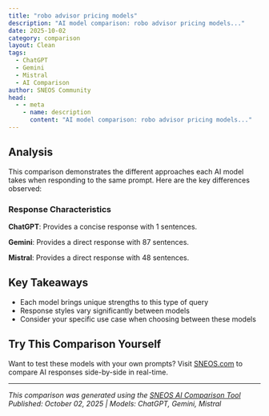```yaml
---
title: "robo advisor pricing models"
description: "AI model comparison: robo advisor pricing models..."
date: 2025-10-02
category: comparison
layout: Clean
tags:
  - ChatGPT
  - Gemini
  - Mistral
  - AI Comparison
author: SNEOS Community
head:
  - - meta
    - name: description
      content: "AI model comparison: robo advisor pricing models..."
---
```


<ChatComparison
  title="robo advisor pricing models"
  prompt="robo advisor pricing models"
  :responses='{"ChatGPT": "Robo-advisors use various pricing models to offer their financial planning and investment management services. Here are some of the most common pricing structures used by robo-advisors:\n\n1. **Percentage of Assets Under Management (AUM)**:\n - This is one of the most common pricing models. Investors pay a fee based on a percentage of the assets being managed by the robo-advisor. The fee typically ranges from 0.25% to 1.0% per year.\n - Example: If you have $100,000 managed with a 0.5% fee, you would pay $500 annually.\n\n2. **Flat Fee**:\n - Some robo-advisors charge a flat annual fee regardless of the amount invested. This can be appealing for investors with larger portfolios.\n - Example: A flat fee of $300 per year for any account size.\n\n3. **Tiered Fee Structure**:\n - This model is a variation of the AUM model where the fee percentage decreases as the assets increase. For instance, the first $100,000 might be charged at 0.5%, then the next $400,000 at 0.4%, and so on.\n\n4. **Freemium Models**:\n - Some robo-advisors offer basic services for free (no management fee) but charge for premium services, which might include advanced features like tax-loss harvesting or personalized financial advice.\n\n5. **Performance-Based Fees**:\n - A less common model where fees are tied to the performance of the portfolio. Investors may pay a base fee (e.g., a lower AUM fee) and an additional fee based on how well the investments perform relative to a benchmark.\n\n6. **Monthly Subscriptions**:\n - Some robo-advisors may charge a monthly fee instead of an annual fee, which can be beneficial for those who prefer predictable monthly expenses.\n\n7. **Commissions on Trades**:\n - While many robo-advisors have moved to commission-free trading, some may still charge small commissions for trades, particularly for certain types of accounts or services.\n\n8. **Additional Service Fees**:\n - Certain services, such as tax loss harvesting, financial planning, or access to a human advisor, may incur additional fees on top of the standard management fee.\n\nWhen choosing a robo-advisor, it’s crucial to consider not only the fee structure but also the services provided, the investment strategy, and how those align with your financial goals.", "Gemini": "Robo-advisors offer a variety of pricing models, generally falling into these categories:\n\n**1. Assets Under Management (AUM) Fee:**\n\n* **How it works:** This is the most common pricing model. You pay a percentage of the total value of your investments managed by the robo-advisor.\n* **Pros:**\n * Transparent and straightforward. You know exactly what you\u0027re paying based on your portfolio size.\n * Incentivizes the robo-advisor to grow your portfolio, as their fee increases proportionally.\n* **Cons:**\n * Can be more expensive than other models, especially for larger portfolios.\n * You pay the fee regardless of the portfolio\u0027s performance (although poor performance will shrink your portfolio, thus lowering the fee).\n* **Typical Range:** 0.20% to 0.50% per year. Some may offer lower rates for very large balances.\n* **Examples:** Betterment, Wealthfront, Schwab Intelligent Portfolios (though Schwab\u0027s basic service is 0%, it might charge more for premium services).\n\n**2. Flat Fee:**\n\n* **How it works:** You pay a fixed dollar amount, usually monthly or annually, regardless of your portfolio size.\n* **Pros:**\n * Predictable costs.\n * Potentially cheaper than AUM for larger portfolios.\n * Good for those with simpler financial situations or who are mainly seeking basic investment management.\n* **Cons:**\n * Might be more expensive for smaller portfolios.\n * May not be suitable if your financial situation is complex and requires more personalized advice.\n* **Examples:** Some robo-advisors use this structure for specific tiers of service or for financial planning packages. Harder to find pure robo-advisors using *only* flat fees.\n\n**3. Subscription Fee:**\n\n* **How it works:** Similar to a flat fee, but often involves a wider range of services. You pay a monthly or annual subscription fee for access to financial planning tools, advice from human advisors, and/or a more customized investment experience.\n* **Pros:**\n * Potentially cost-effective if you utilize the extra services offered.\n * Can provide access to human advisors without the higher cost of traditional financial advisors.\n* **Cons:**\n * If you don\u0027t need the extra services, you\u0027re overpaying.\n * The quality of the human advice can vary greatly.\n* **Examples:** Ellevest offers different membership tiers with varying subscription fees. Some platforms offer basic robo-advisory services, with an option to subscribe to premium services including access to financial planners.\n\n**4. Commission-Based:**\n\n* **How it works:** The robo-advisor earns a commission on each trade or investment transaction. This model is becoming less common for robo-advisors.\n* **Pros:**\n * Can be cheaper if you have very few transactions.\n* **Cons:**\n * Potential for conflicts of interest, as the robo-advisor might be incentivized to make more trades than necessary.\n * Difficult to predict the total cost.\n* **Rarity:** Increasingly rare among pure robo-advisors. More common in traditional brokerage accounts where you\u0027re actively managing your own investments.\n\n**5. Hybrid Models:**\n\n* **How it works:** Combine elements of different pricing models. For example, an AUM fee plus additional fees for financial planning services or access to human advisors.\n* **Pros:**\n * Can be tailored to specific needs.\n * Provides flexibility.\n* **Cons:**\n * Can be more complex to understand. Requires careful evaluation of the different fees involved.\n* **Examples:** Many robo-advisors are evolving to offer hybrid models to cater to a broader range of clients, offering a basic AUM-based service along with optional paid features such as human financial planning advice or tax optimization strategies.\n\n**6. Free (or 0% AUM Fee):**\n\n* **How it works:** Some robo-advisors offer a basic service with no AUM fee. They may generate revenue through other means, such as:\n * **Cash Drag:** Earning interest on uninvested cash held in your account.\n * **Payment for Order Flow:** Receiving payments from market makers for directing order flow to them.\n * **Up-selling Premium Services:** Offering paid upgrades for features like financial planning or tax-loss harvesting.\n * **Referral Fees:** Earning commissions for referring clients to other financial products (e.g., insurance, mortgages).\n* **Pros:**\n * No direct fees.\n * Good for beginners with small amounts to invest.\n* **Cons:**\n * May have limited features.\n * Might not be truly \u0022free\u0022 if the revenue generation methods lead to suboptimal investment decisions (e.g., higher cash balances than necessary).\n * It\u0027s important to understand how the platform is making money.\n* **Examples:** Schwab Intelligent Portfolios (basic service). Keep in mind that while the headline fee is 0%, you may still be indirectly paying through cash drag or other revenue streams.\n\n**Key Considerations when Evaluating Robo-Advisor Pricing:**\n\n* **Portfolio Size:** AUM fees can be more cost-effective for smaller portfolios, while flat fees may be better for larger portfolios.\n* **Services Offered:** What services are included in the fee? Do you need access to human advisors, financial planning tools, or tax optimization?\n* **Transparency:** How clear and easy to understand is the fee structure?\n* **Hidden Fees:** Are there any other fees you should be aware of, such as transaction fees, account transfer fees, or inactivity fees?\n* **Cash Drag:** Does the robo-advisor hold a significant portion of your portfolio in cash? This can reduce your returns. Understand why they are doing it.\n* **Investment Strategy:** Is the investment strategy appropriate for your risk tolerance and financial goals? A low fee is useless if your investments don\u0027t perform well.\n* **Overall Value:** Consider the total value you\u0027re receiving for the fees you\u0027re paying. A slightly higher fee may be worth it if you\u0027re getting better service or better returns.\n\n**Before Choosing a Robo-Advisor:**\n\n1. **Determine your needs:** What are your financial goals? How much advice and support do you need?\n2. **Compare pricing models:** Consider different robo-advisors and their pricing models based on your portfolio size and needs.\n3. **Read the fine print:** Understand all the fees involved, including any hidden fees.\n4. **Consider the value:** Don\u0027t just focus on the lowest fee. Think about the overall value you\u0027re getting for your money.\n\nBy carefully evaluating these factors, you can choose a robo-advisor that meets your needs and provides good value for your money.\n", "Mistral": "Robo-advisors typically offer several pricing models, each designed to cater to different investor needs and preferences. Here are some of the most common pricing models used by robo-advisors:\n\n1. **Flat Fee**:\n - **Description**: A fixed fee charged regardless of the account size.\n - **Example**: A robo-advisor might charge a flat fee of $50 per year.\n - **Pros**: Simple and predictable.\n - **Cons**: May be less cost-effective for larger accounts.\n\n2. **Percentage of Assets Under Management (AUM)**:\n - **Description**: A fee calculated as a percentage of the total assets managed by the robo-advisor.\n - **Example**: A fee of 0.25% of AUM.\n - **Pros**: Scales with the account size, making it more cost-effective for larger accounts.\n - **Cons**: Can be more expensive for smaller accounts.\n\n3. **Tiered Pricing**:\n - **Description**: Different fee structures based on the size of the account.\n - **Example**: 0.5% for accounts under $100,000, 0.35% for accounts between $100,000 and $500,000, and 0.25% for accounts over $500,000.\n - **Pros**: Offers a more tailored approach to pricing.\n - **Cons**: Can be complex to understand.\n\n4. **Subscription Model**:\n - **Description**: A monthly or annual subscription fee.\n - **Example**: A monthly fee of $10.\n - **Pros**: Predictable and straightforward.\n - **Cons**: May not be cost-effective for larger accounts.\n\n5. **Hybrid Model**:\n - **Description**: A combination of different pricing models, such as a flat fee plus a percentage of AUM.\n - **Example**: A flat fee of $50 per year plus 0.25% of AUM.\n - **Pros**: Can offer a balanced approach to pricing.\n - **Cons**: Can be complex to understand and calculate.\n\n6. **Performance-Based Fees**:\n - **Description**: Fees based on the performance of the portfolio.\n - **Example**: A fee of 10% of the profits generated.\n - **Pros**: Aligns the interests of the robo-advisor with the investor.\n - **Cons**: Can be risky and unpredictable.\n\n7. **Free or Low-Cost Models**:\n - **Description**: Some robo-advisors offer free or very low-cost services, often supported by other revenue streams.\n - **Example**: A robo-advisor that offers free portfolio management but charges for additional services like tax-loss harvesting.\n - **Pros**: Attractive for cost-conscious investors.\n - **Cons**: May have limited features or additional costs for premium services.\n\n8. **Transaction-Based Fees**:\n - **Description**: Fees charged per transaction, such as buying or selling securities.\n - **Example**: A fee of $5 per trade.\n - **Pros**: Transparent and straightforward.\n - **Cons**: Can add up quickly for active traders.\n\nWhen choosing a robo-advisor, it\u0027s important to consider not only the pricing model but also the features and services offered, such as tax-loss harvesting, rebalancing, and access to human advisors. Additionally, understanding the total cost, including any underlying fund fees, is crucial for making an informed decision."}' 
  published-date="10:06"
/>

## Analysis

This comparison demonstrates the different approaches each AI model takes when responding to the same prompt. Here are the key differences observed:

### Response Characteristics

**ChatGPT**: Provides a concise response with 1 sentences. 

**Gemini**: Provides a direct response with 87 sentences. 

**Mistral**: Provides a direct response with 48 sentences. 

## Key Takeaways

- Each model brings unique strengths to this type of query
- Response styles vary significantly between models
- Consider your specific use case when choosing between these models

## Try This Comparison Yourself

Want to test these models with your own prompts? Visit [SNEOS.com](https://sneos.com) to compare AI responses side-by-side in real-time.

---

*This comparison was generated using the [SNEOS AI Comparison Tool](https://sneos.com)*
*Published: October 02, 2025 | Models: ChatGPT, Gemini, Mistral*
